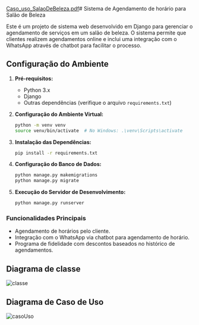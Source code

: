 [Caso_uso_SalaoDeBeleza.pdf](https://github.com/saviodev23/ProjectWebII/files/13818968/Caso_uso_SalaoDeBeleza.pdf)# Sistema de Agendamento de horário para Salão de Beleza

Este é um projeto de sistema web desenvolvido em Django para gerenciar o agendamento de serviços em um salão de beleza. O sistema permite que clientes realizem agendamentos online e inclui uma integração com o WhatsApp através de chatbot para facilitar o processo.

## Configuração do Ambiente

1. **Pré-requisitos:**
   - Python 3.x
   - Django
   - Outras dependências (verifique o arquivo `requirements.txt`)

2. **Configuração do Ambiente Virtual:**
   ```bash
   python -m venv venv
   source venv/bin/activate  # No Windows: .\venv\Scripts\activate

3. **Instalação das Dependências:**
    ````bash
   pip install -r requirements.txt
   
4. **Configuração do Banco de Dados:**
    ````bash
   python manage.py makemigrations
   python manage.py migrate
5. **Execução do Servidor de Desenvolvimento:**
    ````bash
   python manage.py runserver

### Funcionalidades Principais
- Agendamento de horários pelo cliente.
- Integração com o WhatsApp via chatbot para agendamento de horário.
- Programa de fidelidade com descontos baseados no histórico de agendamentos.

## Diagrama de classe
![classe](https://github.com/saviodev23/ProjectWebII/assets/132952225/4ec5983a-e31d-4b0a-a82b-1533ee7de137)


## Diagrama de Caso de Uso
![casoUso](https://github.com/saviodev23/ProjectWebII/assets/132952225/f4fe7349-83a5-48ed-95db-91a9e21ef602)

